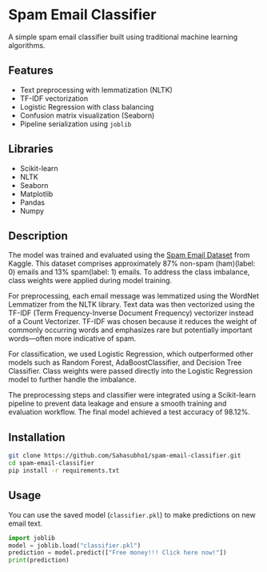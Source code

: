 # Spam Email Classifier

A simple spam email classifier built using traditional machine learning algorithms.

## Features

- Text preprocessing with lemmatization (NLTK)
- TF-IDF vectorization
- Logistic Regression with class balancing
- Confusion matrix visualization (Seaborn)
- Pipeline serialization using `joblib`

## Libraries

- Scikit-learn
- NLTK
- Seaborn
- Matplotlib
- Pandas
- Numpy


## Description

The model was trained and evaluated using the [Spam Email Dataset](https://www.kaggle.com/datasets/mfaisalqureshi/spam-email) from Kaggle. This dataset comprises approximately 87% non-spam (ham)(label: 0) emails and 13% spam(label: 1) emails. To address the class imbalance, class weights were applied during model training.

For preprocessing, each email message was lemmatized using the WordNet Lemmatizer from the NLTK library. Text data was then vectorized using the TF-IDF (Term Frequency-Inverse Document Frequency) vectorizer instead of a Count Vectorizer. TF-IDF was chosen because it reduces the weight of commonly occurring words and emphasizes rare but potentially important words—often more indicative of spam.

For classification, we used Logistic Regression, which outperformed other models such as Random Forest, AdaBoostClassifier, and Decision Tree Classifier. Class weights were passed directly into the Logistic Regression model to further handle the imbalance.

The preprocessing steps and classifier were integrated using a Scikit-learn pipeline to prevent data leakage and ensure a smooth training and evaluation workflow. The final model achieved a test accuracy of 98.12%.
## Installation

```bash
git clone https://github.com/Sahasubho1/spam-email-classifier.git
cd spam-email-classifier
pip install -r requirements.txt
```

## Usage

You can use the saved model (`classifier.pkl`) to make predictions on new email text.

```python
import joblib
model = joblib.load("classifier.pkl")
prediction = model.predict(["Free money!!! Click here now!"])
print(prediction)
```






